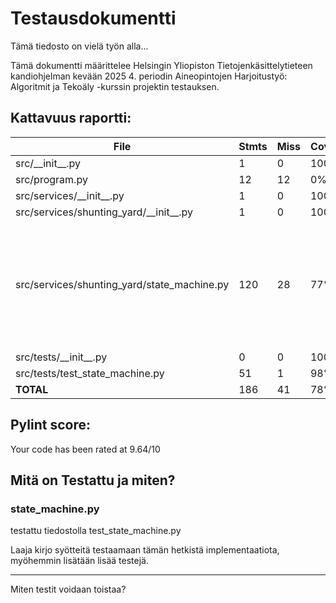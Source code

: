 # Testausdokumentti

Tämä tiedosto on vielä työn alla...

Tämä dokumentti määrittelee Helsingin Yliopiston Tietojenkäsittelytieteen kandiohjelman kevään 2025 4. periodin Aineopintojen Harjoitustyö: Algoritmit ja Tekoäly -kurssin projektin testauksen.

## Kattavuus raportti:

| File                                      | Stmts | Miss | Cover | Missing                                  |
|-------------------------------------------|-------|------|-------|------------------------------------------
| src/\_\_init__.py                           | 1     | 0    | 100%  | -                                        |
| src/program.py                            | 12    | 12   | 0%    | 1-54                                     |
| src/services/\_\_init__.py                  | 1     | 0    | 100%  | -                                        |
| src/services/shunting_yard/\_\_init__.py    | 1     | 0    | 100%  | -                                        |
| src/services/shunting_yard/state_machine.py | 120   | 28   | 77%   | 89-122, 183, 228, 239-241, 283-289, 306, 312 |
| src/tests/\_\_init__.py                     | 0     | 0    | 100%  | -                                        |
| src/tests/test_state_machine.py           | 51    | 1    | 98%   | 129                                      |
| **TOTAL**                                 | 186   | 41   | 78%   | -                                        |

## Pylint score:

Your code has been rated at 9.64/10

## Mitä on Testattu ja miten?

### state_machine.py

testattu tiedostolla test_state_machine.py

Laaja kirjo syötteitä testaamaan tämän hetkistä implementaatiota, myöhemmin lisätään lisää testejä.

---

Miten testit voidaan toistaa?
